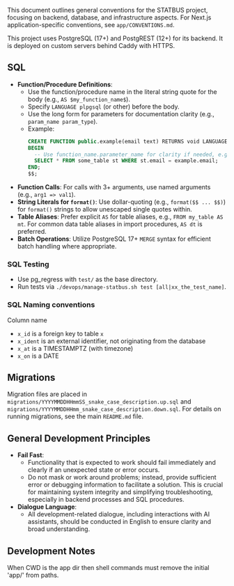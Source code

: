 This document outlines general conventions for the STATBUS project, focusing on backend, database, and infrastructure aspects. For Next.js application-specific conventions, see `app/CONVENTIONS.md`.

This project uses PostgreSQL (17+) and PostgREST (12+) for its backend.
It is deployed on custom servers behind Caddy with HTTPS.

## SQL
- **Function/Procedure Definitions**:
    - Use the function/procedure name in the literal string quote for the body (e.g., `AS $my_function_name$`).
    - Specify `LANGUAGE plpgsql` (or other) before the body.
    - Use the long form for parameters for documentation clarity (e.g., `param_name param_type`).
    - Example:
      ```sql
      CREATE FUNCTION public.example(email text) RETURNS void LANGUAGE plpgsql AS $example$
      BEGIN
        -- Use function_name.parameter_name for clarity if needed, e.g., example.email
        SELECT * FROM some_table st WHERE st.email = example.email;
      END;
      $$;
      ```
- **Function Calls**: For calls with 3+ arguments, use named arguments (e.g., `arg1 => val1`).
- **String Literals for `format()`**: Use dollar-quoting (e.g., `format($$ ... $$)`) for `format()` strings to allow unescaped single quotes within.
- **Table Aliases**: Prefer explicit `AS` for table aliases, e.g., `FROM my_table AS mt`. For common data table aliases in import procedures, `AS dt` is preferred.
- **Batch Operations**: Utilize PostgreSQL 17+ `MERGE` syntax for efficient batch handling where appropriate.

### SQL Testing
- Use pg_regress with `test/` as the base directory.
- Run tests via `./devops/manage-statbus.sh test [all|xx_the_test_name]`.

### SQL Naming conventions
Column name
* `x_id` is a foreign key to table `x`
* `x_ident` is an external identifier, not originating from the database
* `x_at` is a TIMESTAMPTZ (with timezone)
* `x_on` is a DATE

## Migrations
Migration files are placed in `migrations/YYYYMMDDHHmmSS_snake_case_description.up.sql` and `migrations/YYYYMMDDHHmm_snake_case_description.down.sql`.
For details on running migrations, see the main `README.md` file.

## General Development Principles
- **Fail Fast**:
  - Functionality that is expected to work should fail immediately and clearly if an unexpected state or error occurs.
  - Do not mask or work around problems; instead, provide sufficient error or debugging information to facilitate a solution. This is crucial for maintaining system integrity and simplifying troubleshooting, especially in backend processes and SQL procedures.
- **Dialogue Language**:
  - All development-related dialogue, including interactions with AI assistants, should be conducted in English to ensure clarity and broad understanding.

## Development Notes
When CWD is the app dir then shell commands must remove the initial 'app/' from paths.
